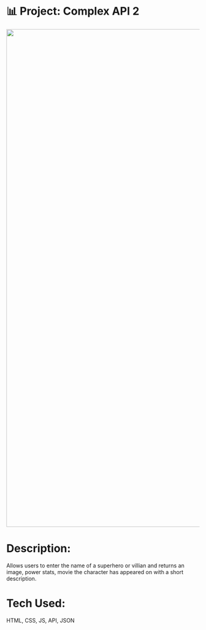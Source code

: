 # 📊 Project: Complex API 2

<img width="1297" alt="" src="">

# Description: 

Allows users to enter the name of a superhero or villian and returns an image, power stats, movie the character has appeared on with a short description.



# Tech Used:

 HTML, CSS, JS, API, JSON 
